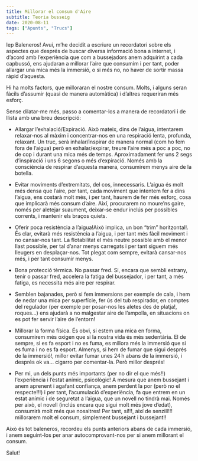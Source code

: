 ```yaml
---
title: Millorar el consum d'Aire
subtitle: Teoria busseig
date: 2020-08-11
tags: ["Apunts", "Trucs"]
---
```


Iep Baleneros! Avui, m’he decidit a escriure un recordatori sobre els aspectes que després de buscar diversa informació bona a internet, i d’acord amb l’experiència que com a bussejadors anem adquirint a cada capbussó, ens ajudaran a millorar l’aire que consumim i per tant, poder allargar una mica més la immersió, o si més no, no haver de sortir massa ràpid d’aquesta.

Hi ha molts factors, que milloraran el nostre consum. Molts, i alguns seran fàcils d’assumir (quasi de manera automàtica) i d’altres requeriran més esforç.

Sense dilatar-me més, passo a comentar-los a manera de recordatori i de llista amb una breu descripció:

* Allargar l’exhalació/Expiració. Això mateix, dins de l’aigua, intentarem relaxar-nos al màxim i concentrar-nos en una respiració lenta, profunda, relaxant. Un truc, serà inhalar/inspirar de manera normal (com ho fem fora de l’aigua) però en exhalar/expirar, treure l’aire més a poc a poc, no de cop i durant una mica més de temps. Aproximadament fer uns 2 segs d’inspiració i uns 6 segons o més d’expiració. Només amb la consciència de respirar d’aquesta manera, consumirem menys aire de la botella.

* Evitar moviments d’extremitats, del cos, innecessaris. L’aigua és molt més densa que l’aire, per tant, cada moviment que intentem fer a dins l’aigua, ens costarà molt més, i per tant, haurem de fer més esforç, cosa que implicarà més consum d’aire. Així, procurarem no moure’ns gaire, només per aletejar suaument, deixar-se endur inclús per possibles corrents, i mantenir els braços quiets.

* Oferir poca resistència a l’aigua!Això implica, un bon “trim” horitzontal!. És clar, evitarà més resistència a l’aigua, i per tant més fàcil moviment i no cansar-nos tant. La flotabilitat el més neutre possible amb el menor llast possible, per tal d’anar menys carregats i per tant siguem més lleugers en desplaçar-nos. Tot plegat com sempre, evitarà cansar-nos més, i per tant consumir menys.

* Bona protecció tèrmica. No passar fred. Si, encara que sembli estrany, tenir o passar fred, accelera la fatiga del bussejador, i per tant, a més fatiga, es necessita més aire per respirar.

* Semblen bajanades, però si fem immersions per exemple de cala, i hem de nedar una mica per superfície, fer ús del tub respirador, en comptes del regulador (per exemple per posar-nos les aletes des de platja!, roques…) ens ajudarà a no malgestar aire de l’ampolla, en situacions on es pot fer servir l’aire de l’entorn!

* Millorar la forma física. És obvi, si estem una mica en forma, consumirem més oxigen que si la nostra vida és més sedentària. El de sempre, si es fa esport i no es fuma, es millora més la immersió que si es fuma i no es fa esport. Almenys, si hem de fumar que sigui després de la immersió!, millor evitar fumar unes 24 h abans de la immersió, i després ok va… cigarro per comentar-la. Però millor després!

* Per mi, un dels punts més importants (per no dir el que més!!) l’experiència i l’estat anímic, psicològic! A mesura que anem bussejant i anem aprenent i agafant confiança, anem perdent la por (però no el respecte!!!) i per tant, l’acumulació d’experiència, fa que entrem en un estat anímic i de seguretat a l’aigua, que un novell no tindrà mai. Només per això, el novell (inclús encara que sigui molt més jove d’edat), consumirà molt més que nosaltres! Per tant, sí!!!, així de senzill!!!
millorarem molt el consum, simplement bussejant i bussejant!!

Això és tot baleneros, recordeu els punts anteriors abans de cada immersió, i anem seguint-los per anar autocomprovant-nos per si anem millorant el consum.

Salut!

